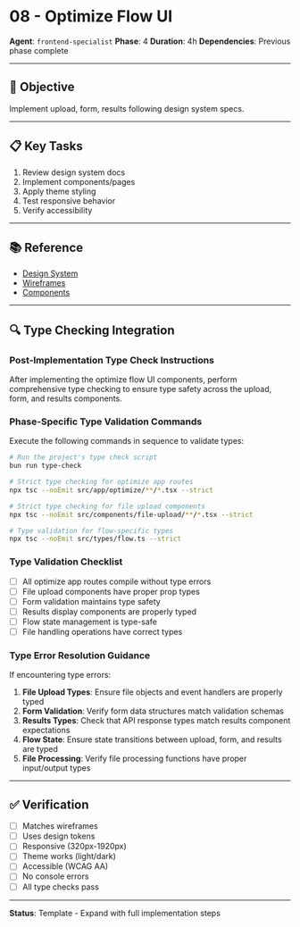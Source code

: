 # 08 - Optimize Flow UI

**Agent**: `frontend-specialist`
**Phase**: 4
**Duration**: 4h
**Dependencies**: Previous phase complete

---

## 🎯 Objective

Implement upload, form, results following design system specs.

---

## 📋 Key Tasks

1. Review design system docs
2. Implement components/pages
3. Apply theme styling
4. Test responsive behavior
5. Verify accessibility

---

## 📚 Reference

- [Design System](../../design-system/README.md)
- [Wireframes](../../design-system/wireframes.md)
- [Components](../../design-system/components.md)

---

## 🔍 Type Checking Integration

### Post-Implementation Type Check Instructions

After implementing the optimize flow UI components, perform comprehensive type checking to ensure type safety across the upload, form, and results components.

### Phase-Specific Type Validation Commands

Execute the following commands in sequence to validate types:

```bash
# Run the project's type check script
bun run type-check

# Strict type checking for optimize app routes
npx tsc --noEmit src/app/optimize/**/*.tsx --strict

# Strict type checking for file upload components
npx tsc --noEmit src/components/file-upload/**/*.tsx --strict

# Type validation for flow-specific types
npx tsc --noEmit src/types/flow.ts --strict
```

### Type Validation Checklist

- [ ] All optimize app routes compile without type errors
- [ ] File upload components have proper prop types
- [ ] Form validation maintains type safety
- [ ] Results display components are properly typed
- [ ] Flow state management is type-safe
- [ ] File handling operations have correct types

### Type Error Resolution Guidance

If encountering type errors:

1. **File Upload Types**: Ensure file objects and event handlers are properly typed
2. **Form Validation**: Verify form data structures match validation schemas
3. **Results Types**: Check that API response types match results component expectations
4. **Flow State**: Ensure state transitions between upload, form, and results are typed
5. **File Processing**: Verify file processing functions have proper input/output types

---

## ✅ Verification

- [ ] Matches wireframes
- [ ] Uses design tokens
- [ ] Responsive (320px-1920px)
- [ ] Theme works (light/dark)
- [ ] Accessible (WCAG AA)
- [ ] No console errors
- [ ] All type checks pass

---

**Status**: Template - Expand with full implementation steps
